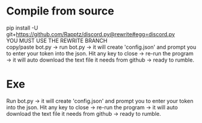 # Compile from source 
pip install -U git+https://github.com/Rapptz/discord.py@rewrite#egg=discord.py  
YOU MUST USE THE REWRITE BRANCH  
copy/paste bot.py -> run bot.py -> it will create 'config.json' and prompt you to enter your token into the json.
Hit any key to close -> re-run the program -> it will auto download the text file it needs from github
-> ready to rumble.

# Exe
Run bot.py -> it will create 'config.json' and prompt you to enter your token into the json.
Hit any key to close -> re-run the program -> it will auto download the text file it needs from github
-> ready to rumble.
